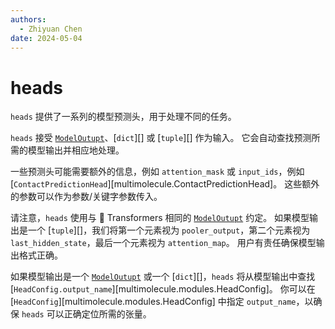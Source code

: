 ```yaml
---
authors:
  - Zhiyuan Chen
date: 2024-05-04
---
```


# heads

`heads` 提供了一系列的模型预测头，用于处理不同的任务。

`heads` 接受 [`ModelOutupt`](https://huggingface.co/docs/transformers/en/main_classes/output)、[`dict`][] 或 [`tuple`][] 作为输入。
它会自动查找预测所需的模型输出并相应地处理。

一些预测头可能需要额外的信息，例如 `attention_mask` 或 `input_ids`，例如 [`ContactPredictionHead`][multimolecule.ContactPredictionHead]。
这些额外的参数可以作为参数/关键字参数传入。

请注意，`heads` 使用与 :hugs: Transformers 相同的 [`ModelOutupt`](https://huggingface.co/docs/transformers/en/main_classes/output) 约定。
如果模型输出是一个 [`tuple`][]，我们将第一个元素视为 `pooler_output`，第二个元素视为 `last_hidden_state`，最后一个元素视为 `attention_map`。
用户有责任确保模型输出格式正确。

如果模型输出是一个 [`ModelOutupt`](https://huggingface.co/docs/transformers/en/main_classes/output) 或一个 [`dict`][]，`heads` 将从模型输出中查找 [`HeadConfig.output_name`][multimolecule.modules.HeadConfig]。
你可以在 [`HeadConfig`][multimolecule.modules.HeadConfig] 中指定 `output_name`，以确保 `heads` 可以正确定位所需的张量。
